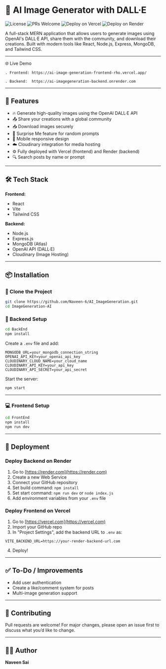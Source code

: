 
# 🧠 AI Image Generator with DALL·E

![License](https://img.shields.io/badge/license-MIT-green.svg)
![PRs Welcome](https://img.shields.io/badge/PRs-welcome-brightgreen.svg)
![Deploy on Vercel](https://vercel.com/button)
![Deploy on Render](https://img.shields.io/badge/Backend-Render-blue)

A full-stack MERN application that allows users to generate images using OpenAI's DALL·E API, share them with the community, and download their creations. Built with modern tools like React, Node.js, Express, MongoDB, and Tailwind CSS.

---
🌐 Live Demo

    . Frontend: https://ai-image-generation-frontend-rho.vercel.app/

    . Backend:  https://ai-imagegeneration-backend.onrender.com

---


## 🚀 Features

- 🔥 Generate high-quality images using the OpenAI DALL·E API
- 📤 Share your creations with a global community
- 📥 Download images securely
- 🧠 Surprise Me feature for random prompts
- 📱 Mobile responsive design
- ☁️ Cloudinary integration for media hosting
- ⚙️ Fully deployed with Vercel (frontend) and Render (backend)
- 🔍 Search posts by name or prompt

---

## 🛠 Tech Stack

**Frontend:**
- React
- Vite
- Tailwind CSS

**Backend:**
- Node.js
- Express.js
- MongoDB (Atlas)
- OpenAI API (DALL·E)
- Cloudinary (Image Hosting)

---

## 📦 Installation

### 📁 Clone the Project

```bash
git clone https://github.com/Naveen-6/AI_ImageGeneration.git
cd ImageGeneration-AI
```

### 🔧 Backend Setup

```bash
cd BackEnd
npm install
```

Create a `.env` file and add:

```env
MONGODB_URL=your_mongodb_connection_string
OPENAI_API_KEY=your_openai_api_key
CLOUDINARY_CLOUD_NAME=your_cloud_name
CLOUDINARY_API_KEY=your_api_key
CLOUDINARY_API_SECRET=your_api_secret
```

Start the server:

```bash
npm start
```

---

### 💻 Frontend Setup

```bash
cd FrontEnd
npm install
npm run dev
```

---

## 🚀 Deployment

### Deploy Backend on Render

1. Go to [https://render.com](https://render.com)
2. Create a new Web Service
3. Connect your GitHub repository
4. Set build command: `npm install`
5. Set start command: `npm run dev` or `node index.js`
6. Add environment variables from your `.env` file

### Deploy Frontend on Vercel

1. Go to [https://vercel.com](https://vercel.com)
2. Import your GitHub repo
3. In "Project Settings", add the backend URL to `.env` as:

```env
VITE_BACKEND_URL=https://your-render-backend-url.com
```

4. Deploy!

---

## ✅ To-Do / Improvements

- Add user authentication
- Create a like/comment system for posts
- Multi-image generation support

---

## 🤝 Contributing

Pull requests are welcome! For major changes, please open an issue first to discuss what you’d like to change.

---



## 👨‍💻 Author

**Naveen Sai**  



